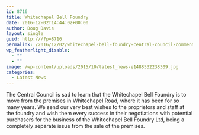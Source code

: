 ```yaml
---
id: 8716
title: Whitechapel Bell Foundry
date: 2016-12-02T14:44:02+00:00
author: Doug Davis
layout: single
guid: http:///?p=8716
permalink: /2016/12/02/whitechapel-bell-foundry-central-council-comment/
wp_featherlight_disable:
  - ""
  - ""
image: /wp-content/uploads/2015/10/latest_news-e1488532238309.jpg
categories:
  - Latest News
---
```

The Central Council is sad to learn that the Whitechapel Bell Foundry is to move from the premises in Whitechapel Road, where it has been for so many years. We send our very best wishes to the proprietors and staff at the foundry and wish them every success in their negotiations with potential purchasers for the business of the Whitechapel Bell Foundry Ltd, being a completely separate issue from the sale of the premises.
